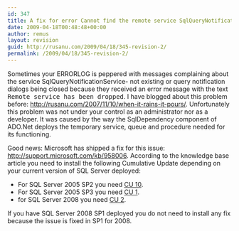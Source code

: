 ```yaml
---
id: 347
title: A fix for error Cannot find the remote service SqlQueryNotificationService-GUID
date: 2009-04-18T00:48:48+00:00
author: remus
layout: revision
guid: http://rusanu.com/2009/04/18/345-revision-2/
permalink: /2009/04/18/345-revision-2/
---
```

Sometimes your ERRORLOG is peppered with messages complaining about the service SqlQueryNotificationService-<guid> not existing or query notification dialogs being closed because they received an error message with the text <tt>Remote service has been dropped</tt>. I have blogged about this problem before: <a href="http://rusanu.com/2007/11/10/when-it-rains-it-pours/" target="_blank">http://rusanu.com/2007/11/10/when-it-rains-it-pours/</a>. Unfortunately this problem was not under your control as an administrator nor as a developer. It was caused by the way the SqlDependency component of ADO.Net deploys the temporary service, queue and procedure needed for its functioning.

Good news: Microsoft has shipped a fix for this issue: <a href="http://support.microsoft.com/kb/958006" target="_blank">http://support.microsoft.com/kb/958006</a>. According to the knowledge base article you need to install the following Cumulative Update depending on your current version of SQL Server deployed:

  * For SQL Server 2005 SP2 you need <a href="http://support.microsoft.com/kb/956854/LN/" target="_blank">CU 10</a>.
  * For SQL Server 2005 SP3 you need <a href="http://support.microsoft.com/kb/959195/LN/" target="_blank">CU 1</a>.
  * for SQL Server 2008 you need <a href="http://support.microsoft.com/kb/958186/" target="_blank">CU 2</a>.

If you have SQL Server 2008 SP1 deployed you do not need to install any fix because the issue is fixed in SP1 for 2008.